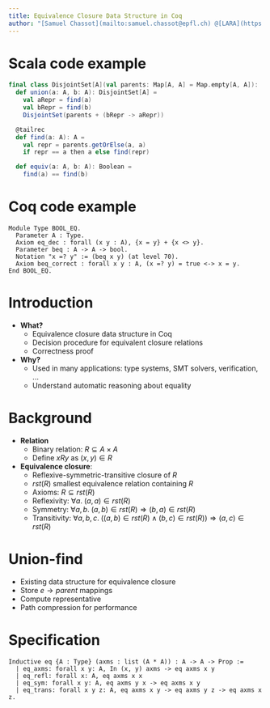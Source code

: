 ```yaml
---
title: Equivalence Closure Data Structure in Coq
author: "[Samuel Chassot](mailto:samuel.chassot@epfl.ch) @[LARA](https://epfl-lara.github.io), [EPFL](https://www.epfl.ch/fr/)<br/>[Matt Bovel](mailto:matthieu.bovel@epfl.ch) @[LAMP](https://www.epfl.ch/labs/lamp/)/[LARA](https://epfl-lara.github.io), [EPFL](https://www.epfl.ch/fr/)"
---
```


# Scala code example

```scala
final class DisjointSet[A](val parents: Map[A, A] = Map.empty[A, A]):
  def union(a: A, b: A): DisjointSet[A] =
    val aRepr = find(a)
    val bRepr = find(b)
    DisjointSet(parents + (bRepr -> aRepr))

  @tailrec
  def find(a: A): A =
    val repr = parents.getOrElse(a, a)
    if repr == a then a else find(repr)

  def equiv(a: A, b: A): Boolean =
    find(a) == find(b)
```

# Coq code example

```coq
Module Type BOOL_EQ.
  Parameter A : Type.
  Axiom eq_dec : forall (x y : A), {x = y} + {x <> y}.
  Parameter beq : A -> A -> bool.
  Notation "x =? y" := (beq x y) (at level 70).
  Axiom beq_correct : forall x y : A, (x =? y) = true <-> x = y.
End BOOL_EQ.
```

# Introduction

- **What?**
  - Equivalence closure data structure in Coq
  - Decision procedure for equivalent closure relations
  - Correctness proof
- **Why?**
  - Used in many applications: type systems, SMT solvers, verification, ...
  - Understand automatic reasoning about equality

# Background

- **Relation**
  - Binary relation: $R \subseteq A \times A$
  - Define $xRy$ as $(x, y) \in R$
- **Equivalence closure**:
  - Reflexive-symmetric-transitive closure of $R$
  - $rst(R)$ smallest equivalence relation containing $R$
  - Axioms: $R \subseteq rst(R)$
  - Reflexivity: $\forall a. \; (a, a) \in rst(R)$
  - Symmetry: $\forall a, b. \; (a, b) \in rst(R) \Rightarrow (b, a) \in rst(R)$
  - Transitivity: $\forall a, b, c. \;\left((a, b) \in rst(R) \land (b, c) \in rst(R) \right) \Rightarrow (a, c) \in rst(R)$

# Union-find

- Existing data structure for equivalence closure
- Store $e \rightarrow parent$ mappings
- Compute representative
- Path compression for performance

# Specification

```coq
Inductive eq {A : Type} (axms : list (A * A)) : A -> A -> Prop :=
  | eq_axms: forall x y: A, In (x, y) axms -> eq axms x y
  | eq_refl: forall x: A, eq axms x x
  | eq_sym: forall x y: A, eq axms y x -> eq axms x y
  | eq_trans: forall x y z: A, eq axms x y -> eq axms y z -> eq axms x z.
```
